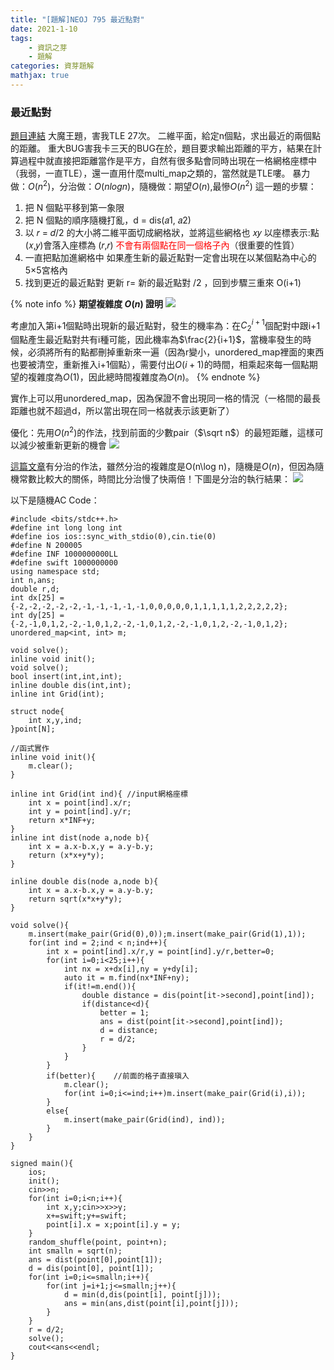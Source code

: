 ```yaml
---
title: "[題解]NEOJ 795 最近點對"
date: 2021-1-10
tags: 
    - 資訊之芽
    - 題解
categories: 資芽題解
mathjax: true
---
```


### 最近點對
<!--more-->
[題目連結](https://neoj.sprout.tw/problem/795/)
大魔王題，害我TLE 27次。
二維平面，給定n個點，求出最近的兩個點的距離。
重大BUG害我卡三天的BUG在於，題目要求輸出距離的平方，結果在計算過程中就直接把距離當作是平方，自然有很多點會同時出現在一格網格座標中（我弱，一直TLE），還一直用什麼multi_map之類的，當然就是TLE嘍。
暴力做：$O(n^2)$，分治做：$O(nlogn)$，隨機做：期望$O(n)$,最慘$O(n^2)$
這一題的步驟：

1. 把 N 個點平移到第一象限
2. 把 N 個點的順序隨機打亂，d = dis(𝑎1, 𝑎2)
3. 以 𝑟 = 𝑑/2 的大小將二維平面切成網格狀，並將這些網格也 𝑥𝑦
以座標表示:點(𝑥,𝑦)會落入座標為 (𝑟,𝑟)
<font color="#f00">不會有兩個點在同一個格子內</font>（很重要的性質）
4. 一直把點加進網格中
如果產生新的最近點對一定會出現在以某個點為中心的5×5宮格內
5. 找到更近的最近點對
更新 r= 新的最近點對 /2 ，回到步驟三重來 O(i+1)

{% note info %}
**期望複雜度 $O(n)$ 證明**
![](https://i.imgur.com/S5dF8W7.png)

考慮加入第i+1個點時出現新的最近點對，發生的機率為：在$C_2^{i+1}$個配對中跟i+1個點產生最近點對共有i種可能，因此機率為$\frac{2}{i+1}$，當機率發生的時候，必須將所有的點都刪掉重新來一遍（因為r變小，unordered_map裡面的東西也要被清空，重新推入i+1個點），需要付出$O(i+1)$的時間，相乘起來每一個點期望的複雜度為$O(1)$，因此總時間複雜度為$O(n)$。
{% endnote %}

實作上可以用unordered_map，因為保證不會出現同一格的情況（一格間的最長距離也就不超過d，所以當出現在同一格就表示該更新了）

優化：先用$O(n^2)$的作法，找到前面的少數pair（$\sqrt n$）的最短距離，這樣可以減少被重新更新的機會
![](https://i.imgur.com/9XfZNH9.png)

[這篇文章](/N9zvIzP_Se-hpWZSaMv-sQ)有分治的作法，雖然分治的複雜度是O(n\log n)，隨機是$O(n)$，但因為隨機常數比較大的關係，時間比分治慢了快兩倍！下圖是分治的執行結果：
![](https://i.imgur.com/eCxfumY.png)

以下是隨機AC Code：

```cpp=
#include <bits/stdc++.h>
#define int long long int
#define ios ios::sync_with_stdio(0),cin.tie(0)
#define N 200005
#define INF 1000000000LL
#define swift 1000000000
using namespace std;
int n,ans;
double r,d;
int dx[25] = {-2,-2,-2,-2,-2,-1,-1,-1,-1,-1,0,0,0,0,0,1,1,1,1,1,2,2,2,2,2};
int dy[25] = {-2,-1,0,1,2,-2,-1,0,1,2,-2,-1,0,1,2,-2,-1,0,1,2,-2,-1,0,1,2};
unordered_map<int, int> m;

void solve();
inline void init();
void solve();
bool insert(int,int,int);
inline double dis(int,int);
inline int Grid(int);

struct node{
    int x,y,ind;
}point[N];

//函式實作
inline void init(){
    m.clear();
}

inline int Grid(int ind){ //input網格座標
    int x = point[ind].x/r;
    int y = point[ind].y/r;
    return x*INF+y;
}
inline int dist(node a,node b){
    int x = a.x-b.x,y = a.y-b.y;
    return (x*x+y*y);
}

inline double dis(node a,node b){
    int x = a.x-b.x,y = a.y-b.y;
    return sqrt(x*x+y*y);
}

void solve(){
    m.insert(make_pair(Grid(0),0));m.insert(make_pair(Grid(1),1));
    for(int ind = 2;ind < n;ind++){
        int x = point[ind].x/r,y = point[ind].y/r,better=0;
        for(int i=0;i<25;i++){
            int nx = x+dx[i],ny = y+dy[i];
            auto it = m.find(nx*INF+ny);
            if(it!=m.end()){
                double distance = dis(point[it->second],point[ind]);
                if(distance<d){
                    better = 1;
                    ans = dist(point[it->second],point[ind]);
                    d = distance;
                    r = d/2;
                }
            }
        }
        if(better){    //前面的格子直接瑱入
            m.clear();
            for(int i=0;i<=ind;i++)m.insert(make_pair(Grid(i),i));
        }
        else{
            m.insert(make_pair(Grid(ind), ind));
        }
    }
}

signed main(){
    ios;
    init();
    cin>>n;
    for(int i=0;i<n;i++){
        int x,y;cin>>x>>y;
        x+=swift;y+=swift;
        point[i].x = x;point[i].y = y;
    }
    random_shuffle(point, point+n);
    int smalln = sqrt(n);
    ans = dist(point[0],point[1]);
    d = dis(point[0], point[1]);
    for(int i=0;i<=smalln;i++){
        for(int j=i+1;j<=smalln;j++){
            d = min(d,dis(point[i], point[j]));
            ans = min(ans,dist(point[i],point[j]));
        }
    }
    r = d/2;
    solve();
    cout<<ans<<endl;
}
```
